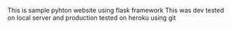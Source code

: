 This is sample pyhton website using flask framework
This was dev tested on local server and production tested on heroku using git
